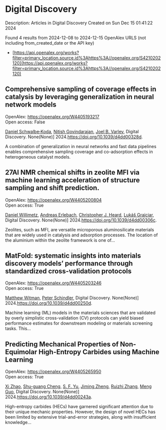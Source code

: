 # Digital Discovery
Description: Articles in Digital Discovery
Created on Sun Dec 15 01:41:22 2024

Found 4 results from 2024-12-08 to 2024-12-15
OpenAlex URLS (not including from_created_date or the API key)
- [https://api.openalex.org/works?filter=primary_location.source.id%3Ahttps%3A//openalex.org/S4210202120](https://api.openalex.org/works?filter=primary_location.source.id%3Ahttps%3A//openalex.org/S4210202120)

## Comprehensive sampling of coverage effects in catalysis by leveraging generalization in neural network models   

OpenAlex: https://openalex.org/W4405193217    
Open access: False
    
[Daniel Schwalbe‐Koda](https://openalex.org/A5049028674), [Nitish Govindarajan](https://openalex.org/A5023895763), [Joel B. Varley](https://openalex.org/A5089128933), Digital Discovery. None(None)] 2024.https://doi.org/10.1039/d4dd00328d.
    
A combination of generalization in neural networks and fast data pipelines enables comprehensive sampling coverage and co-adsorption effects in heterogeneous catalyst models.    

    

## 27Al NMR chemical shifts in zeolite MFI via machine learning acceleration of structure sampling and shift prediction.   

OpenAlex: https://openalex.org/W4405200804    
Open access: True
    
[Daniel Willimetz](https://openalex.org/A5107492711), [Andreas Erlebach](https://openalex.org/A5073356801), [Christopher J. Heard](https://openalex.org/A5081205836), [Lukáš Grajciar](https://openalex.org/A5056495241), Digital Discovery. None(None)] 2024.https://doi.org/10.1039/d4dd00306c.
    
Zeolites, such as MFI, are versatile microporous aluminosilicate materials that are widely used in catalysis and adsorption processes. The location of the aluminium within the zeolite framework is one of...    

    

## MatFold: systematic insights into materials discovery models’ performance through standardized cross-validation protocols   

OpenAlex: https://openalex.org/W4405203246    
Open access: True
    
[Matthew Witman](https://openalex.org/A5088012345), [Peter Schindler](https://openalex.org/A5057535114), Digital Discovery. None(None)] 2024.https://doi.org/10.1039/d4dd00250d.
    
Machine learning (ML) models in the materials sciences that are validated by overly simplistic cross-validation (CV) protocols can yield biased performance estimates for downstream modeling or materials screening tasks. This...    

    

## Predicting Mechanical Properties of Non-Equimolar High-Entropy Carbides using Machine Learning   

OpenAlex: https://openalex.org/W4405265950    
Open access: True
    
[Xi Zhao](https://openalex.org/A5101923266), [Shu-guang Cheng](https://openalex.org/A5028467187), [S. F. Yu](https://openalex.org/A5004103997), [Jiming Zheng](https://openalex.org/A5102804581), [Ruizhi Zhang](https://openalex.org/A5079796208), [Meng Guo](https://openalex.org/A5039743277), Digital Discovery. None(None)] 2024.https://doi.org/10.1039/d4dd00243a.
    
High-entropy carbides (HECs) have garnered significant attention due to their unique mechanic properties. However, the design of novel HECs has been limited by extensive trial-and-error strategies, along with insufficient knowledge...    

    

